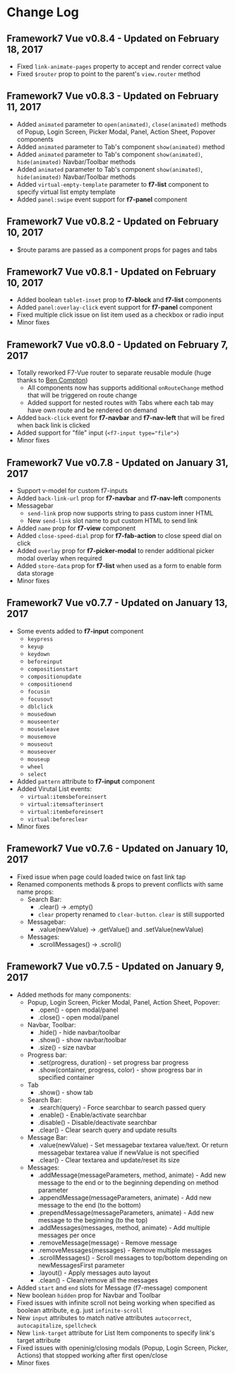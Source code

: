 # Change Log

## Framework7 Vue v0.8.4 - Updated on February 18, 2017
  * Fixed `link-animate-pages` property to accept and render correct value
  * Fixed `$router` prop to point to the parent's `view.router` method
  
## Framework7 Vue v0.8.3 - Updated on February 11, 2017
  * Added `animated` parameter to `open(animated)`, `close(animated)` methods of Popup, Login Screen, Picker Modal, Panel, Action Sheet, Popover components
  * Added `animated` parameter to Tab's component `show(animated)` method
  * Added `animated` parameter to Tab's component `show(animated)`, `hide(animated)` Navbar/Toolbar methods
  * Added `animated` parameter to Tab's component `show(animated)`, `hide(animated)` Navbar/Toolbar methods
  * Added `virtual-empty-template` parameter to **f7-list** component to specify virtual list empty template
  * Added `panel:swipe` event support for **f7-panel** component

## Framework7 Vue v0.8.2 - Updated on February 10, 2017
  * $route params are passed as a component props for pages and tabs

## Framework7 Vue v0.8.1 - Updated on February 10, 2017
  * Added boolean `tablet-inset` prop to **f7-block** and **f7-list** components
  * Added `panel:overlay-click` event support for **f7-panel** component
  * Fixed multiple click issue on list item used as a checkbox or radio input
  * Minor fixes

## Framework7 Vue v0.8.0 - Updated on February 7, 2017
  * Totally reworked F7-Vue router to separate reusable module (huge thanks to [Ben Compton](https://github.com/bencompton))
    * All components now has supports additional `onRouteChange` method that will be triggered on route change
    * Added support for nested routes with Tabs where each tab may have own route and be rendered on demand
  * Added `back-click` event for **f7-navbar** and **f7-nav-left** that will be fired when back link is clicked
  * Added support for "file" input (`<f7-input type="file">`)
  * Minor fixes

## Framework7 Vue v0.7.8 - Updated on January 31, 2017
  * Support v-model for custom f7-inputs
  * Added `back-link-url` prop for **f7-navbar** and **f7-nav-left** components
  * Messagebar
    * `send-link` prop now supports string to pass custom inner HTML
    * New `send-link` slot name to put custom HTML to send link
  * Added `name` prop for **f7-view** component
  * Added `close-speed-dial` prop for **f7-fab-action** to close speed dial on click
  * Added `overlay` prop for **f7-picker-modal** to render additional picker modal overlay when required
  * Added `store-data` prop for **f7-list** when used as a form to enable form data storage
  * Minor fixes

## Framework7 Vue v0.7.7 - Updated on January 13, 2017
  * Some events added to **f7-input** component
    * `keypress`
    * `keyup`
    * `keydown`
    * `beforeinput`
    * `compositionstart`
    * `compositionupdate`
    * `compositionend`
    * `focusin`
    * `focusout`
    * `dblclick`
    * `mousedown`
    * `mouseenter`
    * `mouseleave`
    * `mousemove`
    * `mouseout`
    * `mouseover`
    * `mouseup`
    * `wheel`
    * `select`
  * Added `pattern` attribute to **f7-input** component
  * Added Virutal List events:
    * `virtual:itemsbeforeinsert`
    * `virtual:itemsafterinsert`
    * `virtual:itembeforeinsert`
    * `virtual:beforeclear`
  * Minor fixes

## Framework7 Vue v0.7.6 - Updated on January 10, 2017
  * Fixed issue when page could loaded twice on fast link tap
  * Renamed components methods & props to prevent conflicts with same name props:
    * Search Bar:
      * .clear() -> .empty()
      * `clear` property renamed to `clear-button`. `clear` is still supported
    * Messagebar:
      * .value(newValue) -> .getValue() and .setValue(newValue)
    * Messages:
      * .scrollMessages() -> .scroll()
    

## Framework7 Vue v0.7.5 - Updated on January 9, 2017
  * Added methods for many components:
    * Popup, Login Screen, Picker Modal, Panel, Action Sheet, Popover:
      * .open() - open modal/panel
      * .close() - open modal/panel
    * Navbar, Toolbar:
      * .hide() - hide navbar/toolbar
      * .show() - show navbar/toolbar
      * .size() - size navbar
    * Progress bar:
      * .set(progress, duration) - set progress bar progress
      * .show(container, progress, color) - show progress bar in specified container
    * Tab
      * .show() - show tab
    * Search Bar:
      * .search(query) - Force searchbar to search passed query
      * .enable() - Enable/activate searchbar
      * .disable() - Disable/deactivate searchbar
      * .clear() - Clear search query and update results
    * Message Bar:
      * .value(newValue) - Set messagebar textarea value/text. Or return messagebar textarea value if newValue is not specified
      * .clear() - Clear textarea and update/reset its size
    * Messages:
      * .addMessage(messageParameters, method, animate) - Add new message to the end or to the beginning depending on method parameter
      * .appendMessage(messageParameters, animate) - Add new message to the end (to the bottom)
      * .prependMessage(messageParameters, animate) - Add new message to the beginning (to the top)
      * .addMessages(messages, method, animate) - Add multiple messages per once
      * .removeMessage(message) - Remove message
      * .removeMessages(messages) - Remove multiple messages
      * .scrollMessages() - Scroll messages to top/bottom depending on newMessagesFirst parameter
      * .layout() - Apply messages auto layout
      * .clean() - Clean/remove all the messages
  * Added `start` and `end` slots for Message (f7-message) component
  * New boolean `hidden` prop for Navbar and Toolbar
  * Fixed issues with infinite scroll not being working when specified as boolean attribute, e.g. just `infinite-scroll`
  * New `input` attributes to match native attributes `autocorrect`, `autocapitalize`, `spellcheck`
  * New `link-target` attribute for List Item components to specify link's target attribute
  * Fixed issues with openinig/closing modals (Popup, Login Screen, Picker, Actions) that stopped working after first open/close
  * Minor fixes